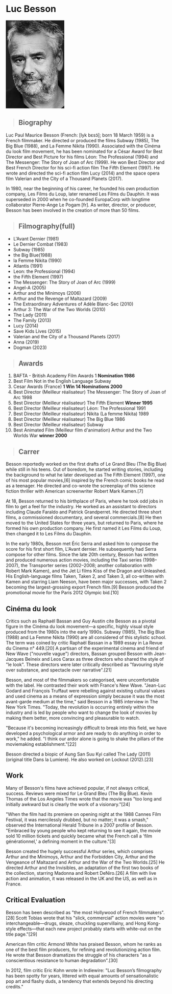 # Luc Besson
![Luc Besson](besson.jpeg)
>## Biography 
Luc Paul Maurice Besson (French: [lyk bɛsɔ̃]; born 18 March 1959) is a French filmmaker. He directed or produced the films Subway (1985), The Big Blue (1988), and La Femme Nikita (1990). Associated with the Cinéma du look film movement, he has been nominated for a César Award for Best Director and Best Picture for his films Léon: The Professional (1994) and The Messenger: The Story of Joan of Arc (1999). He won Best Director and Best French Director for his sci-fi action film The Fifth Element (1997). He wrote and directed the sci-fi action film Lucy (2014) and the space opera film Valerian and the City of a Thousand Planets (2017).

In 1980, near the beginning of his career, he founded his own production company, Les Films du Loup, later renamed Les Films du Dauphin. It was superseded in 2000 when he co-founded EuropaCorp with longtime collaborator Pierre-Ange Le Pogam [fr]. As writer, director, or producer, Besson has been involved in the creation of more than 50 films.

>## Filmography(full)
- L'Avant Dernier (1981)
- Le Dernier Combat (1983)
- Subway (1985)
- the Big Blue(1988)
- la Femme Nikita (1990)
- Atlantis (1991)
- Leon: the Professional (1994)
- the Fifth Element (1997)
- The Messenger: The Story of Joan of Arc (1999)
- Angel-A (2005)
- Arthur and the Minimoys (2006)
- Arthur and the Revenge of Maltazard (2009)
- The Extraordinary Adventures of Adèle Blanc-Sec (2010)
- Arthur 3: The War of the Two Worlds (2010)
- The Lady (2011)
- The Family (2013)
- Lucy (2014)
- Save Kids Lives (2015)
- Valerian and the City of a Thousand Planets (2017)
- Anna (2019)
- Dogman (2023)

>## Awards
1) BAFTA - British Academy Film Awards 1 **Nomination 1986**
2) Best Film Not in the English Language Subway
3) Cesar Awards (France) **1 Win 14 Nominations 2000**
4) Best Director (Meilleur réalisateur) The Messenger: The Story of Joan of Arc 1998
5) Best Director (Meilleur réalisateur) The Fifth Element **Winner 1995**
6) Best Director (Meilleur réalisateur) Léon: The Professional 1991
7) Best Director (Meilleur réalisateur) Nikita (La femme Nikita) 1989
8) Best Director (Meilleur réalisateur) The Big Blue 1986
9) Best Director (Meilleur réalisateur) Subway
10) Best Animated Film (Meilleur film d'animation) Arthur and the Two Worlds War  **winner 2000**
   
>## Carrer
Besson reportedly worked on the first drafts of Le Grand Bleu (The Big Blue) while still in his teens. Out of boredom, he started writing stories, including the background to what he later developed as The Fifth Element (1997), one of his most popular movies,[6] inspired by the French comic books he read as a teenager. He directed and co-wrote the screenplay of this science fiction thriller with American screenwriter Robert Mark Kamen.[7]

At 18, Besson returned to his birthplace of Paris, where he took odd jobs in film to get a feel for the industry. He worked as an assistant to directors including Claude Faraldo and Patrick Grandperret. He directed three short films, a commissioned documentary, and several commercials.[8] He then moved to the United States for three years, but returned to Paris, where he formed his own production company. He first named it Les Films du Loup, then changed it to Les Films du Dauphin.

In the early 1980s, Besson met Éric Serra and asked him to compose the score for his first short film, L'Avant dernier. He subsequently had Serra compose for other films. Since the late 20th century, Besson has written and produced numerous action movies, including the Taxi series (1998–2007), the Transporter series (2002–2008; another collaboration with Robert Mark Kamen), and the Jet Li films Kiss of the Dragon and Unleashed. His English-language films Taken, Taken 2, and Taken 3, all co-written with Kamen and starring Liam Neeson, have been major successes, with Taken 2 becoming the largest-grossing export French film.[9] Besson produced the promotional movie for the Paris 2012 Olympic bid.[10]

## Cinéma du look
Critics such as Raphaël Bassan and Guy Austin cite Besson as a pivotal figure in the Cinéma du look movement—a specific, highly visual style produced from the 1980s into the early 1990s. Subway (1985), The Big Blue (1988) and La Femme Nikita (1990) are all considered of this stylistic school. The term was coined by critic Raphaël Bassan in a 1989 essay in La Revue du Cinema n° 449.[20] A partisan of the experimental cinema and friend of New Wave ("nouvelle vague") directors, Bassan grouped Besson with Jean-Jacques Beineix and Leos Carax as three directors who shared the style of "le look". These directors were later critically described as "favouring style over substance, and spectacle over narrative".[21]

Besson, and most of the filmmakers so categorised, were uncomfortable with the label. He contrasted their work with France's New Wave. "Jean-Luc Godard and François Truffaut were rebelling against existing cultural values and used cinema as a means of expression simply because it was the most avant-garde medium at the time," said Besson in a 1985 interview in The New York Times. "Today, the revolution is occurring entirely within the industry and is led by people who want to change the look of movies by making them better, more convincing and pleasurable to watch.

"Because it's becoming increasingly difficult to break into this field, we have developed a psychological armor and are ready to do anything in order to work," he added. "I think our ardor alone is going to shake the pillars of the moviemaking establishment."[22]

Besson directed a biopic of Aung San Suu Kyi called The Lady (2011) (original title Dans la Lumiere). He also worked on Lockout (2012).[23]

## Work
Many of Besson's films have achieved popular, if not always critical, success. Reviews were mixed for Le Grand Bleu (The Big Blue). Kevin Thomas of the Los Angeles Times wrote that the movie was "too long and initially awkward but is clearly the work of a visionary."[24]

"When the film had its premiere on opening night at the 1988 Cannes Film Festival, it was mercilessly drubbed, but no matter; it was a smash," observed the International Herald Tribune in a 2007 profile of Besson. "Embraced by young people who kept returning to see it again, the movie sold 10 million tickets and quickly became what the French call a 'film générationnel,' a defining moment in the culture."[3]

Besson created the hugely successful Arthur series, which comprises Arthur and the Minimoys, Arthur and the Forbidden City, Arthur and the Vengeance of Maltazard and Arthur and the War of the Two Worlds.[25] He directed Arthur and the Invisibles, an adaptation of the first two books of the collection, starring Madonna and Robert DeNiro.[26] A film with live action and animation, it was released in the UK and the US, as well as in France.

## Critical Evaluation
Besson has been described as "the most Hollywood of French filmmakers".[28] Scott Tobias wrote that his "slick, commercial" action movies were "so interchangeable—drugs, sleaze, chuckling supervillainy, and Hong Kong-style effects—that each new project probably starts with white-out on the title page."[29]

American film critic Armond White has praised Besson, whom he ranks as one of the best film producers, for refining and revolutionizing action film. He wrote that Besson dramatizes the struggle of his characters "as a conscientious resistance to human degradation".[30]

In 2012, film critic Eric Kohn wrote in Indiewire: "Luc Besson’s filmography has been spotty for years, littered with equal amounts of sensationalistic pop art and flashy duds, a tendency that extends beyond his directing credits."

